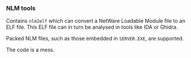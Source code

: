 ### NLM tools ###

Contains `nlm2elf` which can convert a NetWare Loadable Module file to an ELF file. This ELF file can in turn be analysed in tools like IDA or Ghidra.

Packed NLM files, such as those embedded in `SERVER.EXE`, are supported.

The code is a mess.